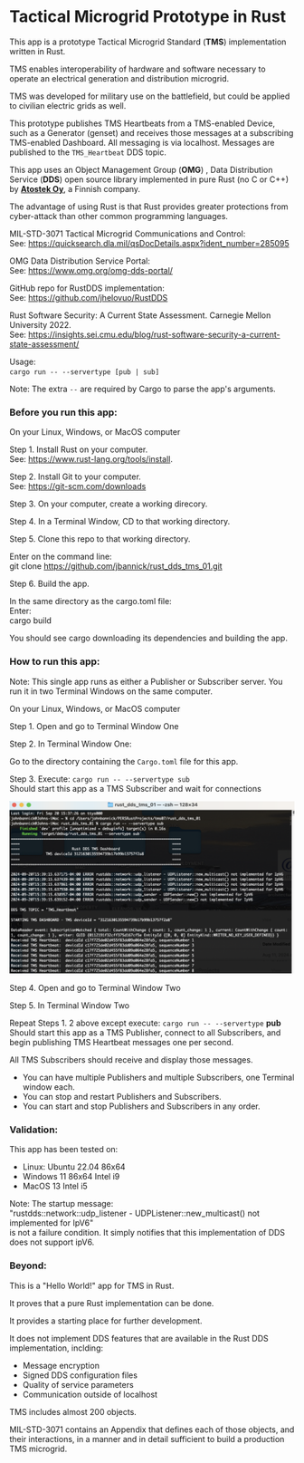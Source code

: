 # Tactical Microgrid Prototype in Rust
This app is a prototype Tactical Microgrid Standard (**TMS**) implementation written in Rust.  

TMS enables interoperability of hardware and software necessary to operate an electrical generation and distribution microgrid.  

TMS was developed for military use on the battlefield, but could be applied to civilian electric grids as well.  


This prototype publishes TMS Heartbeats from a TMS-enabled Device, such as a Generator (genset) and receives those messages at a subscribing TMS-enabled Dashboard. All messaging is via localhost. Messages are published to the `TMS_Heartbeat` DDS topic.

This app uses an Object Management Group (**OMG**) , Data Distribution Service (**DDS**) open source library implemented in pure Rust (no C or C++) by **[Atostek Oy](https://atostek.com/en/company/#yhteys)**, a Finnish company.  

The advantage of using Rust is that Rust provides greater protections from cyber-attack than other common programming languages.  

MIL-STD-3071 Tactical Microgrid Communications and Control:  
See: https://quicksearch.dla.mil/qsDocDetails.aspx?ident_number=285095  

OMG Data Distribution Service Portal:  
See: https://www.omg.org/omg-dds-portal/  

GitHub repo for RustDDS implementation:  
See: https://github.com/jhelovuo/RustDDS  

Rust Software Security: A Current State Assessment. 
Carnegie Mellon University 
2022.  
See: https://insights.sei.cmu.edu/blog/rust-software-security-a-current-state-assessment/  

Usage:  
  `cargo run -- --servertype [pub | sub]`  

Note: The extra `--` are required by Cargo to parse the app's arguments.  

### Before you run this app:
On your Linux, Windows, or MacOS computer  

Step 1. Install Rust on your computer.  
See: https://www.rust-lang.org/tools/install.  

Step 2. Install Git to your computer.  
See: https://git-scm.com/downloads

Step 3. On your computer, create a working direcory.  

Step 4. In a Terminal Window, CD to that working directory.  

Step 5. Clone this repo to that working directory.

Enter on the command line:  
git clone https://github.com/jbannick/rust_dds_tms_01.git  

Step 6. Build the app. 

In the same directory as the cargo.toml file:  
Enter:  
cargo build  

You should see cargo downloading its dependencies and building the app.  

### How to run this app:  

Note: This single app runs as either a Publisher or Subscriber server.  You run it in two Terminal Windows on the same computer.  
 
On your Linux, Windows, or MacOS computer  

Step 1. Open and go to Terminal Window One  

Step 2. In Terminal Window One: 

Go to the directory containing the `Cargo.toml` file for this app. 
  
Step 3. Execute: `cargo run -- --servertype sub`  
        Should start this app as a TMS Subscriber and wait for connections  

![Subscruber](TmsServerSub.png "Subscrber")

Step 4. Open and go to Terminal Window Two  
 
Step 5. In Terminal Window Two  

Repeat Steps 1. 2 above except execute: `cargo run -- --servertype` **pub**    
Should start this app as a TMS Publisher, connect to all Subscribers, and begin publishing TMS Heartbeat messages one per second.  
        
All TMS Subscribers should receive and display those messages.  

* You can have multiple Publishers and multiple Subscribers, one Terminal window each.  
* You can stop and restart Publishers and Subscribers.  
* You can start and stop Publishers and Subscribers in any order.  

### Validation:
This app has been tested on:

* Linux: Ubuntu 22.04 86x64  
* Windows 11 86x64 Intel i9  
* MacOS 13 Intel i5

Note: The startup message:  
"rustdds::network::udp_listener - UDPListener::new_multicast() not implemented for IpV6"  
is not a failure condition. It simply notifies that this implementation of DDS does not support ipV6.  

### Beyond:  

This is a "Hello World!" app for TMS in Rust.  

It proves that a pure Rust implementation can be done.  

It provides a starting place for further development.  

It does not implement DDS features that are available in the Rust DDS implementation, inclding:  
* Message encryption  
* Signed DDS configuration files  
* Quality of service parameters  
* Communication outside of localhost  

TMS includes almost 200 objects.  

MIL-STD-3071 contains an Appendix that defines each of those objects, and their interactions, in a manner and in detail sufficient to build a production TMS microgrid.
